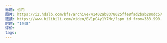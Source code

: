 ```yaml
---
标题: 也门
图片: https://i2.hdslb.com/bfs/archive/41402ab8378025ffe8fad2bab280dc5773ee40d9.jpg@518w_290h_1c_!web-video-share-cover.avif
链接: https://www.bilibili.com/video/BV1pC4y1Y7Mc/?spm_id_from=333.999.0.0&vd_source=e815fa5e2c428a98163e9d19be40ec58
时时: "1948"
评价: 
tags:
---
```


